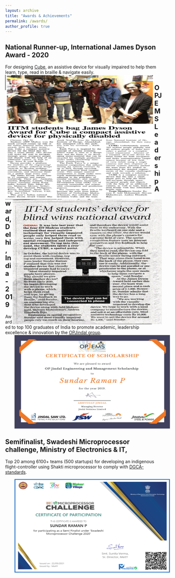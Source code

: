 ```yaml
---
layout: archive
title: "Awards & Achievements"
permalink: /awards/
author_profile: true
---
```


## National Runner-up, International James Dyson Award - 2020

For designing [Cube](https://www.jamesdysonaward.org/en-IN/2020/project/cube/), an assistive device for visually impaired to help them learn, type, read in braille & navigate easily.
<img src='/images/James Dyson Award Chennai Times.PNG' align="left" width="480" height="400" style="vertical-align:left;margin:0px 0px"> 
<img src='/images/James Dyson Award Hindu.jpeg' align="right" width="480" height="400" style="vertical-align:right;margin:0px 0px">

 
 ## OPJEMS Leadership Award, Delhi, India - 2019

Awarded to top 100 graduates of India to promote academic, leadership excellence & innovation by the [OPJindal group](https://www.opjems.com/about_opj_grp.html).
<img src='/images/OPJEMS Scholarship Certificate.jpg' align="center" width="500" height="300" style="vertical-align:left;margin:0px 30px"> 

## Semifinalist, Swadeshi Microprocessor challenge, Ministry of Electronics & IT,

Top 20 among 6100+ teams (500 startups) for developing an indigenous flight-controller using Shakti microprocessor to comply with [DGCA-standards](https://www.dgca.gov.in/digigov-portal/).

<img src='/images/Swadeshi Microprocessor Challenge Certificate.png' align="center" width="500" height="300" style="vertical-align:left;margin:0px 30px"> 
